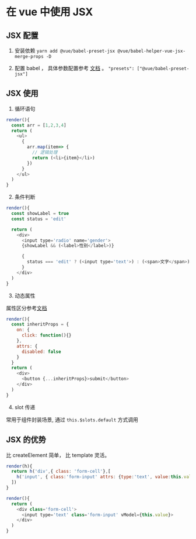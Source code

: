 # 在 vue 中使用 JSX

## JSX 配置

1. 安装依赖
```yarn add @vue/babel-preset-jsx @vue/babel-helper-vue-jsx-merge-props -D ```

2. 配置 babel ， 具体参数配置参考 [文档](https://github.com/vuejs/jsx/tree/dev/packages/babel-preset-jsx) 。
```"presets": ["@vue/babel-preset-jsx"]```

## JSX 使用

1. 循环语句
```js
render(){
  const arr = [1,2,3,4]
  return (
    <ul>
      {
        arr.map(item=> {
          // 逻辑处理
          return (<li>{item}</li>)
        })
      }
    </ul>
  )
}
```

2. 条件判断
```js
render(){
  const showLabel = true
  const status = 'edit'

  return (
    <div>
      <input type='radio' name='gender'>
      {showLabel && (<label>性别</label>)}

      {
        status === 'edit' ? (<input type='text'>) : (<span>文字</span>)
      }
    </div>
  )
}

```

3. 动态属性
 
属性区分参考[文档](https://cn.vuejs.org/v2/guide/render-function.html#%E6%B7%B1%E5%85%A5%E6%95%B0%E6%8D%AE%E5%AF%B9%E8%B1%A1)
```js
render(){
  const inheritProps = {
    on: {
      click: function(){}
    },
    attrs: {
      disabled: false
    }
  }
  return (
    <div>
      <button {...inheritProps}>submit</button>
    </div>
  )
}
```

4. slot 传递

常用于组件封装场景, 通过 `this.$slots.default` 方式调用

## JSX 的优势

比 createElement 简单， 比 template 灵活。

```js
render(h){
  return h('div',{ class: 'form-cell'},[
    h('input', { class:'form-input' attrs: {type:'text', value:this.value}, on: {input: this.handleInput}})
  ])
}
```

```js
render(){
  return (
    <div class='form-cell'>
      <input type='text' class='form-input' vModel={this.value}>
    </div>
  )
}
```








